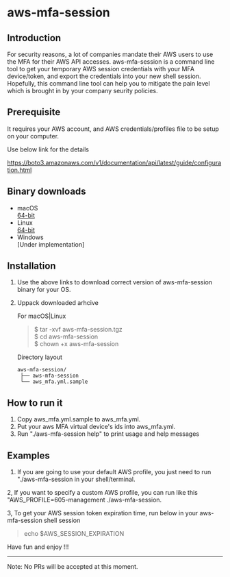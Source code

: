 # aws-mfa-session

## Introduction

For security reasons, a lot of companies mandate their AWS users to use the MFA for their AWS API accesses. aws-mfa-session is a command line tool to get your temporary AWS session credentials with your MFA device/token, and export the credentials into your new shell session. Hopefully, this command line tool can help you to mitigate the pain level which is brought in by your company seurity policies.

## Prerequisite
It requires your AWS account, and AWS credentials/profiles file to be setup on your computer.

Use below link for the details

https://boto3.amazonaws.com/v1/documentation/api/latest/guide/configuration.html

## Binary downloads

* macOS \
  [64-bit](https://drive.google.com/uc?export=download&id=16RNi05XNIqE47FfuMUqQ404epZPawIqV)
* Linux \
  [64-bit](https://drive.google.com/uc?export=download&id=1h1QfVWkgJry7lJO_QnaTTxh2oAgsl7Ne)
* Windows \
  [Under implementation]

## Installation
1. Use the above links to download correct version of aws-mfa-session binary for your OS.
2. Uppack downloaded arhcive

   For macOS|Linux
   > $ tar -xvf aws-mfa-session.tgz \
   > $ cd aws-mfa-session \
   > $ chown +x aws-mfa-session

    Directory layout

       aws-mfa-session/
        ├── aws-mfa-session
        └── aws_mfa.yml.sample
 
## How to run it

1. Copy aws_mfa.yml.sample to aws_mfa.yml.
2. Put your aws MFA virtual device's ids into aws_mfa.yml. 
3. Run "./aws-mfa-session help" to print usage and help messages

## Examples

1. If you are going to use your default AWS profile, you just need to run "./aws-mfa-session in your shell/terminal.

2, If you want to specify a custom AWS profile, you can run like this "AWS_PROFILE=605-management ./aws-mfa-session. 

3, To get your AWS session token expiration time, run below in your aws-mfa-session shell session

> echo $AWS_SESSION_EXPIRATION 


Have fun and enjoy !!!


-----
Note: No PRs will be accepted at this moment.
